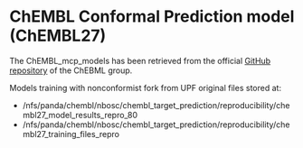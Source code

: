 # ChEMBL Conformal Prediction model (ChEMBL27)

The ChEMBL_mcp_models has been retrieved from the official [GitHub repository](https://github.com/chembl/of_conformal) of the ChEBML group.


Models training with nonconformist fork from UPF original files stored at:
- /nfs/panda/chembl/nbosc/chembl_target_prediction/reproducibility/chembl27_model_results_repro_80
- /nfs/panda/chembl/nbosc/chembl_target_prediction/reproducibility/chembl27_training_files_repro
